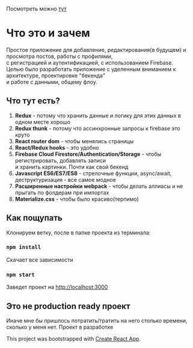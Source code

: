 Посмотреть можно [тут](https://wonderful-kilby-27e0a4.netlify.app/)

# Что это и зачем

Простое приложение для добавление, редактирования(в будущем) и просмотра постов, работы с профилями,  
с регистрацией и аутентификацией, с использованием Firebase.  
Целью было разработать приложение с уделенным вниманием к архитектуре, проектировке "бекенда"  
и работе с данными, общему флоу.

## Что тут есть?

1. **Redux** - потому что хранить данные и логику для этих данных в одном месте хорошо
1. **Redux thunk** - потому что ассинхронные запросы к firebase это круто
1. **React router dom** - чтобы менялись страницы
1. **React/Redux hooks** - это удобно
1. **Firebase Cloud Firestore/Authentication/Storage** - чтобы регистрировать, добавлять записи  
и хранить картинки. Почти как свой бекенд
1. **Javascript ES6/ES7/ES8** - стрелочные функции, async/await, деструктуризация - все самое модное 
1. **Расширенные настройки webpack** - чтобы делать аллиасы и не прыгать по фолдерам при импортах
1. **Materialize.css** - чтобы было красиво(терпимо)


## Как пощупать

Клонируем ветку, после в папке проекта из терминала:

### `npm install`

Скачает все зависимости

### `npm start`

Заведет проект на [http://localhost:3000](http://localhost:3000)

## Это не production ready проект

Иначе мне бы пришлось потратить/тратить на него столько времени, сколько у меня нет. Проект в разработке

This project was bootstrapped with [Create React App](https://github.com/facebook/create-react-app).

